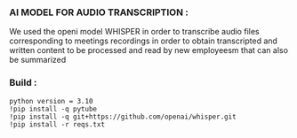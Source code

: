 ### AI MODEL FOR AUDIO TRANSCRIPTION : 
We used the openi model WHISPER in order to transcribe audio files corresponding to meetings recordings in order to obtain transcripted and written content to be processed and read by new employeesm that can also be summarized


### Build :

```
python version = 3.10
!pip install -q pytube
!pip install -q git+https://github.com/openai/whisper.git
!pip install -r reqs.txt

```

